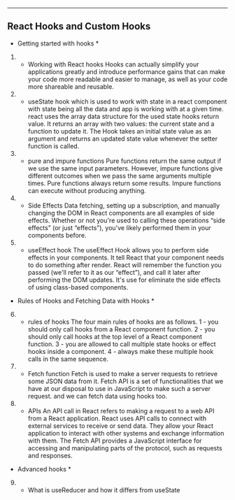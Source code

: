----------------------------
React Hooks and Custom Hooks
----------------------------




* Getting started with hooks *

1) - Working with React hooks
Hooks can actually simplify your applications greatly and introduce performance gains that can make your code more readable and easier to manage, as well as your code more shareable and reusable. 

2) - useState hook
which is used to work with state in a react component with state being all the data and app is working with at a given time. react uses the array data structure for the used state hooks return value. It returns an array with two values: the current state and a function to update it. The Hook takes an initial state value as an argument and returns an updated state value whenever the setter function is called.

3) - pure and impure functions
Pure functions return the same output if we use the same input parameters. However, impure functions give different outcomes when we pass the same arguments multiple times. Pure functions always return some results. Impure functions can execute without producing anything.

4) - Side Effects
Data fetching, setting up a subscription, and manually changing the DOM in React components are all examples of side effects. Whether or not you're used to calling these operations “side effects” (or just “effects”), you've likely performed them in your components before.

5) - useEffect hook
The useEffect Hook allows you to perform side effects in your components. It tell React that your component needs to do something after render. React will remember the function you passed (we'll refer to it as our “effect”), and call it later after performing the DOM updates. It's use for eliminate the side effects of using class-based components.




* Rules of Hooks and Fetching Data with Hooks *

6) - rules of hooks
The four main rules of hooks are as follows. 
1 - you should only call hooks from a React component function.
2 - you should only call hooks at the top level of a React component function.
3 - you are allowed to call multiple state hooks or effect hooks inside a component.
4 - always make these multiple hook calls in the same sequence. 

7) - Fetch function
Fetch is used to make a server requests to retrieve some JSON data from it. Fetch API is a set of functionalities that we have at our disposal to use in JavaScript to make such a server request. and we can fetch data using hooks too.

8) - APIs
An API call in React refers to making a request to a web API from a React application. React uses API calls to connect with external services to receive or send data. They allow your React application to interact with other systems and exchange information with them.
The Fetch API provides a JavaScript interface for accessing and manipulating parts of the protocol, such as requests and responses. 




* Advanced hooks *

9) - What is useReducer and how it differs from useState
